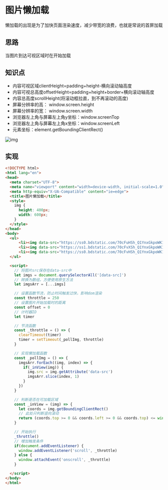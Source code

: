 # 图片懒加载

懒加载的出现是为了加快页面渲染速度，减少带宽的浪费，也就是常说的首屏加载

## 思路

当图片到达可视区域时在开始加载

## 知识点

- 内容可视区域clientHeight=padding+height-横向滚动轴高度
- 内容可视总高度offsetHeight=padding+height+border+横向滚动轴高度
- 内容总高度scrollHeight(将滚动框拉直，到不再滚动的高度)
- 屏幕分辨率的高： window.screen.height
- 屏幕分辨率的宽： window.screen.width
- 浏览器左上角与屏幕左上角y坐标：window.screenTop
- 浏览器左上角与屏幕左上角x坐标：window.screenLeft
- 元素坐标：element.getBoundingClientRect()

![img](https://mdn.mozillademos.org/files/15087/rect.png)

## 实现

```html
<!DOCTYPE html>
<html lang="en">
<head>
  <meta charset="UTF-8">
  <meta name="viewport" content="width=device-width, initial-scale=1.0">
  <meta http-equiv="X-UA-Compatible" content="ie=edge">
  <title>图片懒加载</title>
  <style>
    img {
      height: 400px;
      width: 600px;
    }
  </style>
</head>
<body>
  <ul>
      <li><img data-src="https://ss0.bdstatic.com/70cFuHSh_Q1YnxGkpoWK1HF6hhy/it/u=28885190,2415730730&fm=200&gp=0.jpg"></li>
      <li><img data-src="https://ss1.bdstatic.com/70cFvXSh_Q1YnxGkpoWK1HF6hhy/it/u=4107210306,3102159593&fm=200&gp=0.jpg"></li>
      <li><img data-src="https://ss0.bdstatic.com/70cFvHSh_Q1YnxGkpoWK1HF6hhy/it/u=80887341,294354381&fm=200&gp=0.jpg"></li>
  </ul>

  <script>
    // 将图片src保存在data-src中
    let imgs = document.querySelectorAll('[data-src]')
    // 转换为数组，方便使用原生方法
    let imgsArr = [...imgs]

    // 设置函数节流，防止时间触发过快，影响dom渲染
    const throttle = 250
    // 设置图片开始加载时的距离
    const offset = 0
    // 计时器ID
    let timer

    // 节流函数
    const _throttle = () => {
      clearTimeout(timer)
      timer = setTimeout(_pollImg, throttle)
    }

    // 实现懒加载函数
    const _pollImg = () => {
      imgsArr.forEach((img, index) => {
        if(_inView(img)) {
          img.src = img.getAttribute('data-src')
          imgsArr.slice(index, 1)
        }
      })
    }

    // 判断是否在可加载区域
    const _inView = (img) => {
      let coords = img.getBoundingClientRect()
      // 此处只判断竖向滚动
      return (coords.top >= 0 && coords.left >= 0 && coords.top) <= window.innerHeight + parseInt(offset)
    }

    // 开始执行
    _throttle()
    // 增加触发条件
    if(document.addEventListener) {
      window.addEventListener('scroll', _throttle)
    } else {
      window.attachEvent('onscroll', _throttle)
    }

  </script>
</body>
</html>
```